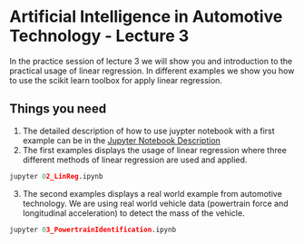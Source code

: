 # Artificial Intelligence in Automotive Technology - Lecture 3

In the practice session of lecture 3 we will show you and introduction to the practical usage of linear regression. In different examples we show you how to use the scikit learn toolbox for apply linear regression.


## Things you need

1. The detailed description of how to use juypter notebook with a first example can be in the [Jupyter Notebook Description](https://github.com/TUMFTM/Lecture_AI_in_Automotive_Technology/blob/master/Lecture%203/00_Practice_Session_3-Regression-Exercise.pdf)
2. The first examples displays the usage of linear regression where three different methods of linear regression are used and applied.

```python
jupyter 02_LinReg.ipynb
```
3. The second examples displays a real world example from automotive technology. We are using real world vehicle data (powertrain force and longitudinal acceleration) to detect the mass of the vehicle.

```python
jupyter 03_PowertrainIdentification.ipynb
```
